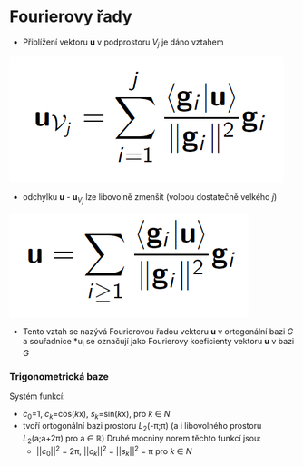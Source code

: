 # Fourierovy řady
- Přiblížení vektoru **u** v podprostoru *V<sub>j</sub>* je dáno vztahem

![Přiblížení vektoru u](pic/Fourier1.png)
- odchylku **u** - **u**<sub>*V<sub>j</sub>*</sub> lze libovolně zmenšit (volbou dostatečně velkého *j*)

![Alt text](pic/Fourier2.png)
- Tento vztah se nazývá Fourierovou řadou vektoru **u** v ortogonální bazi *G* a souřadnice *u<sub>i</sub> se označují jako Fourierovy koeficienty vektoru **u** v bazi *G*

### Trigonometrická baze
Systém funkcí:
- *c*<sub>0</sub>=1, *c*<sub>*k*</sub>=cos(*k*x), *s*<sub>*k*</sub>=sin(*k*x), pro *k* ∈ *N*
- tvoří ortogonální bazi prostoru *L*<sub>2</sub>(-π;π) (a i libovolného prostoru *L*<sub>2</sub>(a;a+2π) pro a ∈ *ℝ*) Druhé mocniny norem těchto funkcí jsou:
  - ||*c*<sub>0</sub>||<sup>2</sup> = 2π, ||*c*<sub>*k*</sub>||<sup>2</sup> = ||*s*<sub>*k*</sub>||<sup>2</sup> = π pro *k* ∈ *N*